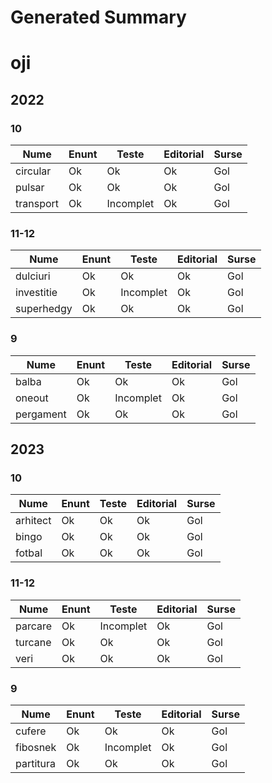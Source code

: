 # Generated Summary

# oji

## 2022

### 10

| Nume | Enunt | Teste | Editorial | Surse |
| ---- | ----- | ----- | --------- | ----- |
| circular | Ok | Ok | Ok | Gol |
| pulsar | Ok | Ok | Ok | Gol |
| transport | Ok | Incomplet | Ok | Gol |

### 11-12

| Nume | Enunt | Teste | Editorial | Surse |
| ---- | ----- | ----- | --------- | ----- |
| dulciuri | Ok | Ok | Ok | Gol |
| investitie | Ok | Incomplet | Ok | Gol |
| superhedgy | Ok | Ok | Ok | Gol |

### 9

| Nume | Enunt | Teste | Editorial | Surse |
| ---- | ----- | ----- | --------- | ----- |
| balba | Ok | Ok | Ok | Gol |
| oneout | Ok | Incomplet | Ok | Gol |
| pergament | Ok | Ok | Ok | Gol |

## 2023

### 10

| Nume | Enunt | Teste | Editorial | Surse |
| ---- | ----- | ----- | --------- | ----- |
| arhitect | Ok | Ok | Ok | Gol |
| bingo | Ok | Ok | Ok | Gol |
| fotbal | Ok | Ok | Ok | Gol |

### 11-12

| Nume | Enunt | Teste | Editorial | Surse |
| ---- | ----- | ----- | --------- | ----- |
| parcare | Ok | Incomplet | Ok | Gol |
| turcane | Ok | Ok | Ok | Gol |
| veri | Ok | Ok | Ok | Gol |

### 9

| Nume | Enunt | Teste | Editorial | Surse |
| ---- | ----- | ----- | --------- | ----- |
| cufere | Ok | Ok | Ok | Gol |
| fibosnek | Ok | Incomplet | Ok | Gol |
| partitura | Ok | Ok | Ok | Gol |
